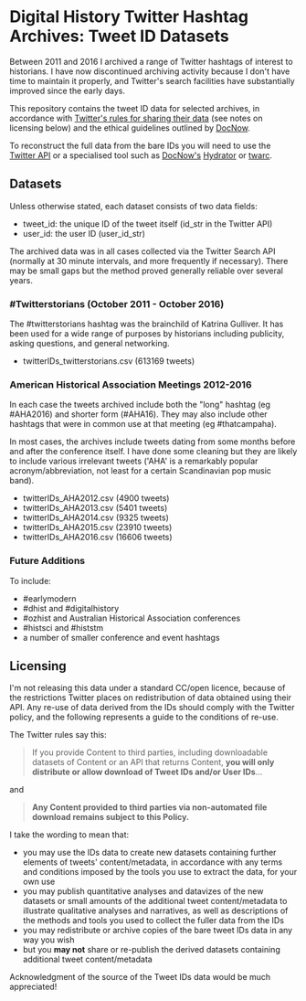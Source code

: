 # Digital History Twitter Hashtag Archives: Tweet ID Datasets

Between 2011 and 2016 I archived a range of Twitter hashtags of interest to historians. I have now discontinued archiving activity because I don't have time to maintain it properly, and Twitter's search facilities have substantially improved since the early days. 

This repository contains the tweet ID data for selected archives, in accordance with [Twitter's rules for sharing their data](https://dev.twitter.com/overview/terms/agreement-and-policy#f-be-a-good-partner-to-twitter) (see notes on licensing below) and the ethical guidelines outlined by [DocNow](http://www.docnow.io/). 

To reconstruct the full data from the bare IDs you will need to use the [Twitter API](https://dev.twitter.com/overview/api) or a specialised tool such as [DocNow's](http://www.docnow.io/)  [Hydrator](https://github.com/DocNow/hydrator) or [twarc](https://github.com/docnow/twarc).

## Datasets

Unless otherwise stated, each dataset consists of two data fields:

*   tweet_id: the unique ID of the tweet itself (id_str in the Twitter API)
*   user_id: the user ID (user_id_str)
   
The archived data was in all cases collected via the Twitter Search API (normally at 30 minute intervals, and more frequently if necessary). There may be small gaps but the method proved generally reliable over several years.

### #Twitterstorians (October 2011 - October 2016)

The #twitterstorians hashtag was the brainchild of Katrina Gulliver. It has been used for a wide range of purposes by historians including publicity, asking questions, and general networking.

* twitterIDs_twitterstorians.csv (613169 tweets)

### American Historical Association Meetings 2012-2016

In each case the tweets archived include both the "long" hashtag (eg #AHA2016) and shorter form (#AHA16). They may also include other hashtags that were in common use at that meeting (eg #thatcampaha).

In most cases, the archives include tweets dating from some months before and after the conference itself. I have done some cleaning but they are likely to include various irrelevant tweets ('AHA' is a remarkably popular acronym/abbreviation, not least for a certain Scandinavian pop music band).

* twitterIDs_AHA2012.csv (4900 tweets)
* twitterIDs_AHA2013.csv (5401 tweets)
* twitterIDs_AHA2014.csv (9325 tweets)
* twitterIDs_AHA2015.csv (23910 tweets)
* twitterIDs_AHA2016.csv (16606 tweets)

### Future Additions

To include:

* #earlymodern
* #dhist and #digitalhistory
* #ozhist and Australian Historical Association conferences
* #histsci and #histstm
* a number of smaller conference and event hashtags

## Licensing

I'm not releasing this data under a standard CC/open licence, because of the restrictions Twitter places on redistribution of data obtained using their API. Any re-use of data derived from the IDs should comply with the Twitter policy, and the following represents a guide to the conditions of re-use.

The Twitter rules say this:

> If you provide Content to third parties, including downloadable datasets of Content or an API that returns Content, **you will only distribute or allow download of Tweet IDs and/or User IDs**...

and

> **Any Content provided to third parties via non-automated file download remains subject to this Policy.**

I take the wording to mean that:

* you may use the IDs data to create new datasets containing further elements of tweets' content/metadata, in accordance with any terms and conditions imposed by the tools you use to extract the data, for your own use
* you may publish quantitative analyses and datavizes of the new datasets or small amounts of the additional tweet content/metadata to illustrate qualitative analyses and narratives, as well as descriptions of the methods and tools you used to collect the fuller data from the IDs 
* you may redistribute or archive copies of the bare tweet IDs data in any way you wish
* but you **may not** share or re-publish the derived datasets containing additional tweet content/metadata

Acknowledgment of the source of the Tweet IDs data would be much appreciated!